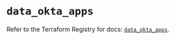 # `data_okta_apps`

Refer to the Terraform Registry for docs: [`data_okta_apps`](https://registry.terraform.io/providers/okta/okta/4.19.0/docs/data-sources/apps).
